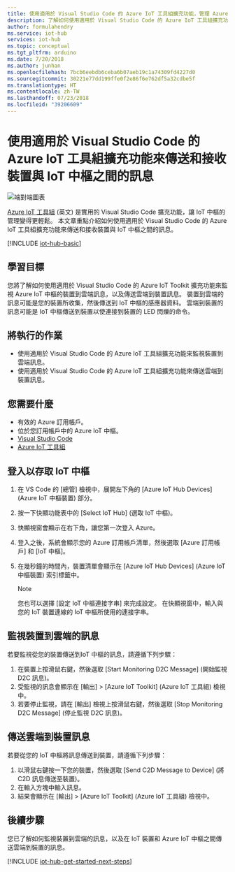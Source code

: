 ```yaml
---
title: 使用適用於 Visual Studio Code 的 Azure IoT 工具組擴充功能，管理 Azure IoT 中樞雲端裝置傳訊 | Microsoft Docs
description: 了解如何使用適用於 Visual Studio Code 的 Azure IoT 工具組擴充功能來監視 Azure IoT 中樞的裝置到雲端訊息，以及傳送雲端到裝置訊息。
author: formulahendry
ms.service: iot-hub
services: iot-hub
ms.topic: conceptual
ms.tgt_pltfrm: arduino
ms.date: 7/20/2018
ms.author: junhan
ms.openlocfilehash: 7bcb6eebdb6ceba6b07aeb19c1a74309fd4227d0
ms.sourcegitcommit: 30221e77dd199ffe0f2e86f6e762df5a32cdbe5f
ms.translationtype: HT
ms.contentlocale: zh-TW
ms.lasthandoff: 07/23/2018
ms.locfileid: "39206609"
---
```

# <a name="use-azure-iot-toolkit-extension-for-visual-studio-code-to-send-and-receive-messages-between-your-device-and-iot-hub"></a>使用適用於 Visual Studio Code 的 Azure IoT 工具組擴充功能來傳送和接收裝置與 IoT 中樞之間的訊息

![端對端圖表](media/iot-hub-get-started-e2e-diagram/2.png)

[Azure IoT 工具組](https://marketplace.visualstudio.com/items?itemName=vsciot-vscode.azure-iot-toolkit) \(英文\) 是實用的 Visual Studio Code 擴充功能，讓 IoT 中樞的管理變得更輕鬆。 本文章重點介紹如何使用適用於 Visual Studio Code 的 Azure IoT 工具組擴充功能來傳送和接收裝置與 IoT 中樞之間的訊息。

[!INCLUDE [iot-hub-basic](../../includes/iot-hub-basic-partial.md)]

## <a name="what-you-will-learn"></a>學習目標

您將了解如何使用適用於 Visual Studio Code 的 Azure IoT Toolkit 擴充功能來監視 Azure IoT 中樞的裝置到雲端訊息，以及傳送雲端到裝置訊息。 裝置到雲端的訊息可能是您的裝置所收集，然後傳送到 IoT 中樞的感應器資料。 雲端到裝置的訊息可能是 IoT 中樞傳送到裝置以使連接到裝置的 LED 閃爍的命令。

## <a name="what-you-will-do"></a>將執行的作業

- 使用適用於 Visual Studio Code 的 Azure IoT 工具組擴充功能來監視裝置到雲端訊息。
- 使用適用於 Visual Studio Code 的 Azure IoT 工具組擴充功能來傳送雲端到裝置訊息。

## <a name="what-you-need"></a>您需要什麼

- 有效的 Azure 訂用帳戶。
- 位於您訂用帳戶中的 Azure IoT 中樞。
- [Visual Studio Code](https://code.visualstudio.com/)
- [Azure IoT 工具組](https://marketplace.visualstudio.com/items?itemName=vsciot-vscode.azure-iot-toolkit)

## <a name="sign-in-to-access-your-iot-hub"></a>登入以存取 IoT 中樞

1. 在 VS Code 的 [總管] 檢視中，展開左下角的 [Azure IoT Hub Devices] \(Azure IoT 中樞裝置\) 部分。
1. 按一下快顯功能表中的 [Select IoT Hub] \(選取 IoT 中樞\)。
1. 快顯視窗會顯示在右下角，讓您第一次登入 Azure。
1. 登入之後，系統會顯示您的 Azure 訂用帳戶清單，然後選取 [Azure 訂用帳戶] 和 [IoT 中樞]。
1. 在幾秒鐘的時間內，裝置清單會顯示在 [Azure IoT Hub Devices] \(Azure IoT 中樞裝置\) 索引標籤中。

   > [!Note]
   > 您也可以選擇 [設定 IoT 中樞連接字串] 來完成設定。 在快顯視窗中，輸入與您的 IoT 裝置連線的 IoT 中樞所使用的連接字串。
   
## <a name="monitor-device-to-cloud-messages"></a>監視裝置到雲端的訊息

若要監視從您的裝置傳送到IoT 中樞的訊息，請遵循下列步驟：

1. 在裝置上按滑鼠右鍵，然後選取 [Start Monitoring D2C Message] \(開始監視 D2C 訊息\)。
1. 受監視的訊息會顯示在 [輸出] > [Azure IoT Toolkit] \(Azure IoT 工具組\) 檢視中。
1. 若要停止監視，請在 [輸出] 檢視上按滑鼠右鍵，然後選取 [Stop Monitoring D2C Message] \(停止監視 D2C 訊息\)。

## <a name="send-cloud-to-device-messages"></a>傳送雲端到裝置訊息

若要從您的 IoT 中樞將訊息傳送到裝置，請遵循下列步驟：

1. 以滑鼠右鍵按一下您的裝置，然後選取 [Send C2D Message to Device] \(將 C2D 訊息傳送至裝置\)。 
1. 在輸入方塊中輸入訊息。
1. 結果會顯示在 [輸出] > [Azure IoT Toolkit] \(Azure IoT 工具組\) 檢視中。

## <a name="next-steps"></a>後續步驟

您已了解如何監視裝置到雲端的訊息，以及在 IoT 裝置和 Azure IoT 中樞之間傳送雲端到裝置的訊息。

[!INCLUDE [iot-hub-get-started-next-steps](../../includes/iot-hub-get-started-next-steps.md)]
